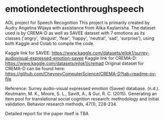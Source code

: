 # emotiondetectionthroughspeech
AOL project for Speech Recognition
This project is primarily created by Audry Angelina Wijaya with assistance from Alika Kaylanisha.
The dataset used is by CREMA-D as well as SAVEE dataset with 7 emotions as its classes ('angry', 'disgust', 'fear', 'happy', 'neutral', 'sad', 'surprise'), using both Kaggle and Colab to compile the code.

Kaggle link for SAVEE: <https://www.kaggle.com/datasets/ejlok1/surrey-audiovisual-expressed-emotion-savee>
Kaggle link for CREMA-D: <https://www.kaggle.com/datasets/ejlok1/cremad>
Original dataset for CREMA-D can be found here: <https://github.com/CheyneyComputerScience/CREMA-D?tab=readme-ov-file>

Reference: 
Surrey audio-visual expressed emotion (Savee) database. (n.d.).
Keutmann, M. K., Moore, S. L., Savitt, A., & Gur, R. C. (2015). Generating an item pool for translational social cognition research: methodology and initial validation. Behavior research methods, 47(1), 228-234.

Detailed report for the paper itself is TBA
